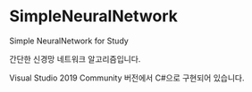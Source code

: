 # SimpleNeuralNetwork
Simple NeuralNetwork for Study

간단한 신경망 네트워크 알고리즘입니다. 

Visual Studio 2019 Community 버전에서 C#으로 구현되어 있습니다.

